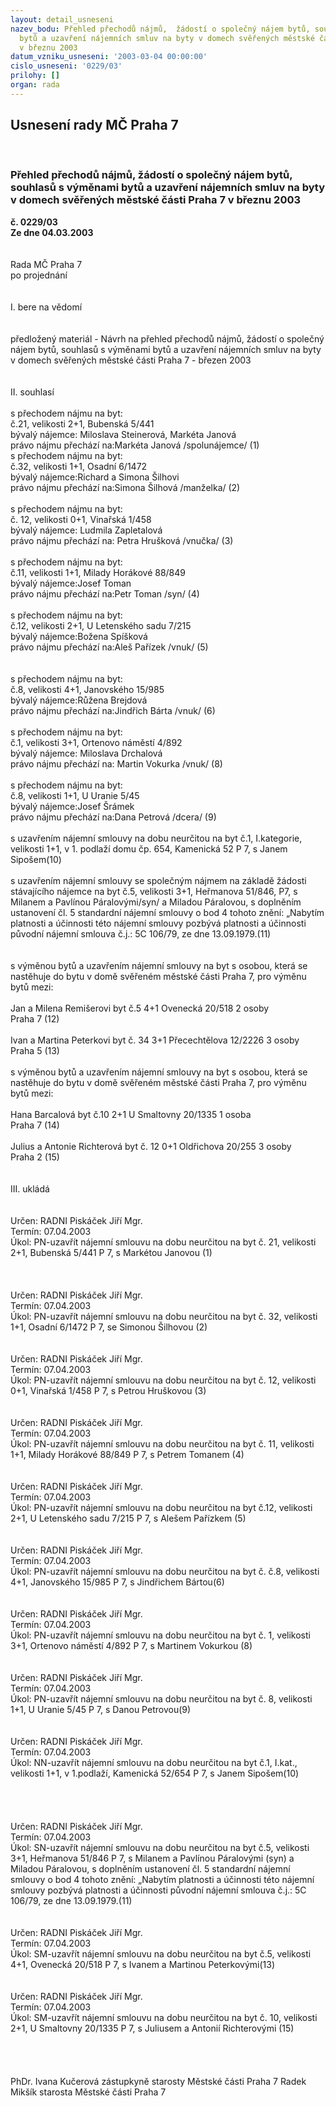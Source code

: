 ```yaml
---
layout: detail_usneseni
nazev_bodu: Přehled přechodů nájmů,  žádostí o společný nájem bytů, souhlasů s výměnami
  bytů a uzavření nájemních smluv na byty v domech svěřených městské části Praha 7
  v březnu 2003
datum_vzniku_usneseni: '2003-03-04 00:00:00'
cislo_usneseni: '0229/03'
prilohy: []
organ: rada
---
```

<div id="ucUsn_pList" class="usn">
	<span><h2>Usnesení rady MČ Praha 7 </h2>
<br></span><div class="standBody">
<span><h3>Přehled přechodů nájmů,  žádostí o společný nájem bytů, souhlasů s výměnami bytů a uzavření nájemních smluv na byty v domech svěřených městské části Praha 7 v březnu 2003</h3></span><div class="center">
		<strong>č. 0229/03</strong><br>
	</div>
<div class="center">
		<strong>Ze dne 04.03.2003</strong><br><br>
	</div>
<br>Rada MČ Praha 7<br>po projednání<br><br><br>I.	bere na vědomí<br><br> <br>předložený materiál - Návrh na přehled přechodů nájmů, žádostí o společný nájem bytů, souhlasů s výměnami bytů a uzavření nájemních smluv na byty v domech svěřených městské části Praha 7 - březen 2003<br><br><br>II.	souhlasí <br><br>s přechodem nájmu na byt:<br>č.21, velikosti 2+1, Bubenská 5/441<br>bývalý nájemce: Miloslava Steinerová, Markéta Janová<br>právo nájmu přechází na:Markéta Janová /spolunájemce/				        		(1)		<br>s přechodem nájmu na byt:<br>č.32, velikosti 1+1, Osadní 6/1472<br>bývalý nájemce:Richard a Simona Šilhovi<br>právo nájmu přechází na:Simona Šilhová /manželka/						(2)<br><br>s přechodem nájmu na byt:<br>č. 12, velikosti 0+1, Vinařská 1/458<br>bývalý nájemce: Ludmila Zapletalová<br>právo nájmu přechází na: Petra Hrušková /vnučka/							(3)<br><br>s přechodem nájmu na byt:<br>č.11, velikosti 1+1, Milady Horákové 88/849<br>bývalý nájemce:Josef Toman<br>právo nájmu přechází na:Petr Toman /syn/								(4)<br><br>s přechodem nájmu na byt:<br>č.12, velikosti 2+1, U Letenského sadu 7/215<br>bývalý nájemce:Božena Spíšková<br>právo nájmu přechází na:Aleš Pařízek /vnuk/							(5)<br><br><br>s přechodem nájmu na byt:<br>č.8, velikosti 4+1, Janovského 15/985<br>bývalý nájemce:Růžena Brejdová<br>právo nájmu přechází na:Jindřich Bárta /vnuk/							(6)<br><br>s přechodem nájmu na byt:<br>č.1, velikosti 3+1, Ortenovo náměstí  4/892<br>bývalý nájemce: Miloslava Drchalová<br>právo nájmu přechází na: Martin Vokurka /vnuk/							(8)<br><br>s přechodem nájmu na byt:<br>č.8, velikosti 1+1, U Uranie 5/45<br>bývalý nájemce:Josef Šrámek<br>právo nájmu přechází na:Dana Petrová /dcera/							(9)<br><br>s uzavřením nájemní smlouvy na dobu neurčitou na byt č.1, I.kategorie, velikosti 1+1, v 1. podlaží domu čp. 654, Kamenická 52 P 7, s Janem Sipošem(10)<br><br>s uzavřením nájemní smlouvy se společným nájmem na základě žádosti stávajícího nájemce na byt č.5, velikosti 3+1, Heřmanova 51/846, P7, s Milanem a Pavlínou Páralovými/syn/ a Miladou Páralovou, s doplněním ustanovení čl. 5 standardní nájemní smlouvy o bod 4 tohoto znění: „Nabytím platnosti a účinnosti této nájemní smlouvy pozbývá platnosti a účinnosti původní nájemní smlouva č.j.: 5C 106/79, ze dne 13.09.1979.(11)<br><br> <br>s výměnou bytů a uzavřením nájemní smlouvy na byt s osobou, která se nastěhuje do bytu v domě svěřeném městské části Praha 7, pro výměnu bytů mezi:<br><br>Jan a Milena Remišerovi	byt č.5		4+1	Ovenecká 20/518			2 osoby<br>							Praha 7					(12)<br>												<br>Ivan a Martina Peterkovi	byt č. 34	3+1	Přecechtělova 12/2226                       3 osoby<br>                 							Praha 5					(13)<br><br>s výměnou bytů a uzavřením nájemní smlouvy na byt s osobou, která se nastěhuje do bytu v domě svěřeném městské části Praha 7, pro výměnu bytů mezi:<br><br>Hana Barcalová		byt č.10	2+1	U Smaltovny 20/1335			1 osoba<br>							Praha 7					(14)<br>												<br>Julius a Antonie Richterová	byt č. 12	0+1	Oldřichova 20/255			3 osoby<br>                 							Praha 2					(15)<br><br><br>III.	ukládá <br><br> <br>Určen:	RADNI Piskáček Jiří Mgr.<br>Termín: 07.04.2003<br>Úkol:	PN-uzavřít nájemní smlouvu na dobu neurčitou na byt č. 21, velikosti 2+1, Bubenská 5/441 P 7, s Markétou Janovou (1)<br> <br><br> <br>Určen:	RADNI Piskáček Jiří Mgr.<br>Termín: 07.04.2003<br>Úkol:	PN-uzavřít nájemní smlouvu na dobu neurčitou na byt č. 32, velikosti 1+1, Osadní 6/1472 P 7, se Simonou Šilhovou (2)<br> <br> <br>Určen:	RADNI Piskáček Jiří Mgr.<br>Termín: 07.04.2003<br>Úkol:	PN-uzavřít nájemní smlouvu na dobu neurčitou na byt č. 12, velikosti 0+1, Vinařská 1/458 P 7, s Petrou Hruškovou (3)<br> <br> <br>Určen:	RADNI Piskáček Jiří Mgr.<br>Termín: 07.04.2003<br>Úkol:	PN-uzavřít nájemní smlouvu na dobu neurčitou na byt č. 11, velikosti 1+1, Milady Horákové 88/849  P 7, s Petrem Tomanem (4)<br> <br> <br>Určen:	RADNI Piskáček Jiří Mgr.<br>Termín: 07.04.2003<br>Úkol:	PN-uzavřít nájemní smlouvu na dobu neurčitou na byt č.12, velikosti 2+1, U Letenského sadu 7/215 P 7, s Alešem Pařízkem (5)<br> <br> <br>Určen:	RADNI Piskáček Jiří Mgr.<br>Termín: 07.04.2003<br>Úkol:	PN-uzavřít nájemní smlouvu na dobu neurčitou na byt č. č.8, velikosti 4+1, Janovského 15/985 P 7, s Jindřichem Bártou(6) <br> <br> <br>Určen:	RADNI Piskáček Jiří Mgr.<br>Termín: 07.04.2003<br>Úkol:	PN-uzavřít nájemní smlouvu na dobu neurčitou na byt č. 1, velikosti 3+1, Ortenovo náměstí 4/892 P 7, s Martinem Vokurkou (8)<br> <br> <br>Určen:	RADNI Piskáček Jiří Mgr.<br>Termín: 07.04.2003<br>Úkol:	PN-uzavřít nájemní smlouvu na dobu neurčitou na byt č. 8, velikosti 1+1, U Uranie 5/45 P 7, s Danou Petrovou(9)<br> <br> <br>Určen:	RADNI Piskáček Jiří Mgr.<br>Termín: 07.04.2003<br>Úkol:	NN-uzavřít nájemní smlouvu na dobu neurčitou na byt č.1, I.kat., velikosti 1+1, v 1.podlaží, Kamenická 52/654 P 7, s Janem Sipošem(10)<br> <br><br> <br> <br>Určen:	RADNI Piskáček Jiří Mgr.<br>Termín: 07.04.2003<br>Úkol:	SN-uzavřít nájemní smlouvu na dobu neurčitou na byt č.5, velikosti 3+1, Heřmanova 51/846 P 7, s Milanem a Pavlínou Páralovými (syn) a  Miladou Páralovou, s doplněním ustanovení čl. 5 standardní nájemní smlouvy o bod 4 tohoto znění: „Nabytím platnosti a účinnosti této nájemní smlouvy pozbývá platnosti a účinnosti původní nájemní smlouva č.j.: 5C 106/79, ze dne 13.09.1979.(11) <br> <br> <br>Určen:	RADNI Piskáček Jiří Mgr.<br>Termín: 07.04.2003<br>Úkol:	SM-uzavřít nájemní smlouvu na dobu neurčitou na byt č.5, velikosti  4+1, Ovenecká 20/518  P 7, s Ivanem a Martinou Peterkovými(13)<br> <br> <br>Určen:	RADNI Piskáček Jiří Mgr.<br>Termín: 07.04.2003<br>Úkol:	SM-uzavřít nájemní smlouvu na dobu neurčitou na byt č. 10, velikosti 2+1, U Smaltovny 20/1335 P 7, s Juliusem a Antonií Richterovými (15)<br> <br><br> <br>	<br>PhDr. Ivana Kučerová zástupkyně starosty Městské části Praha 7	 Radek Mikšík starosta Městské části Praha 7<br>	<br><br>
</div>
</div>